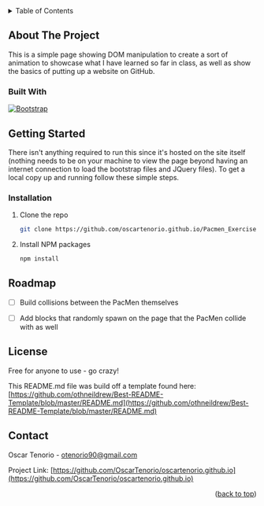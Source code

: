 <!-- TABLE OF CONTENTS -->
<details>
  <summary>Table of Contents</summary>
  <ol>
    <li>
      <a href="#about-the-project">About The Project</a>
      <ul>
        <li><a href="#built-with">Built With</a></li>
      </ul>
    </li>
    <li>
      <a href="#getting-started">Getting Started</a>
      <ul>
        <li><a href="#installation">Installation</a></li>
      </ul>
    </li>
    <li><a href="#roadmap">Roadmap</a></li>
    <li><a href="#license">License</a></li>
    <li><a href="#contact">Contact</a></li>
  </ol>
</details>



<!-- ABOUT THE PROJECT -->
## About The Project

This is a simple page showing DOM manipulation to create a sort of animation to showcase what I have learned so far in class, as well as show the basics of putting up a website on GitHub.


### Built With

[![Bootstrap][Bootstrap.com]][Bootstrap-url]



<!-- GETTING STARTED -->
## Getting Started

There isn't anything required to run this since it's hosted on the site itself (nothing needs to be on your machine to view the page beyond having an internet connection to load the bootstrap files and JQuery files).
To get a local copy up and running follow these simple steps.


<!-- INSTALLATION -->
### Installation

1. Clone the repo
   ```sh
   git clone https://github.com/oscartenorio.github.io/Pacmen_Exercise.git
   ```
2. Install NPM packages
   ```sh
   npm install
   ```


<!-- ROADMAP -->
## Roadmap

- [ ] Build collisions between the PacMen themselves
- [ ] Add blocks that randomly spawn on the page that the PacMen collide with as well


<!-- LICENSE -->
## License

Free for anyone to use - go crazy!

This README.md file was build off a template found here: [https://github.com/othneildrew/Best-README-Template/blob/master/README.md](https://github.com/othneildrew/Best-README-Template/blob/master/README.md)



<!-- CONTACT -->
## Contact

Oscar Tenorio -  otenorio90@gmail.com

Project Link: [https://github.com/OscarTenorio/oscartenorio.github.io](https://github.com/OscarTenorio/oscartenorio.github.io)

<p align="right">(<a href="#readme-top">back to top</a>)</p>




<!-- https://www.markdownguide.org/basic-syntax/#reference-style-links -->
[Bootstrap.com]: https://img.shields.io/badge/Bootstrap-563D7C?style=for-the-badge&logo=bootstrap&logoColor=white
[Bootstrap-url]: https://getbootstrap.com
